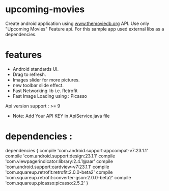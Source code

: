 # upcoming-movies
Create android application using www.themoviedb.org API. Use only "Upcoming Movies" Feature api. For this sample app used external libs as a dependencies.

# features
* Android standards UI.
* Drag to refresh.
* Images slider for more pictures.
* new toolbar slide effect.
* Fast Networking lib i.e. Retrofit
* Fast Image Loading using : Picasso 

Api version support : >= 9

* Note: Add Your API KEY in ApiService.java file
# dependencies :

dependencies {
    compile 'com.android.support:appcompat-v7:23.1.1'
    compile 'com.android.support:design:23.1.1'
    compile 'com.viewpagerindicator:library:2.4.1@aar'
    compile 'com.android.support:cardview-v7:23.1.1'
    compile 'com.squareup.retrofit:retrofit:2.0.0-beta2'
    compile 'com.squareup.retrofit:converter-gson:2.0.0-beta2'
    compile 'com.squareup.picasso:picasso:2.5.2'
}

